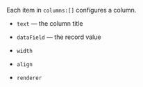 Each item in `columns:[]` configures a column.

- `text` &mdash; the column title 
- `dataField`  &mdash;  the record value
- `width`
- `align`

- `renderer`
